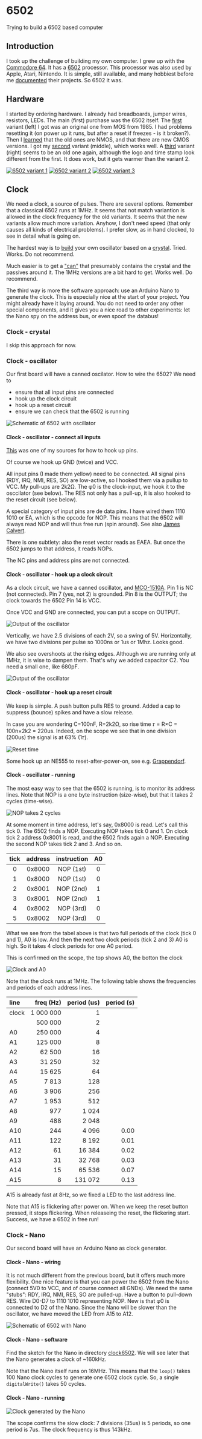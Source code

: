 # 6502
Trying to build a 6502 based computer

## Introduction
I took up the challenge of building my own computer. I grew up with the [Commodore 64](https://en.wikipedia.org/wiki/Commodore_64).
It has a [6502](https://en.wikipedia.org/wiki/MOS_Technology_6502) processor. This processor was also used by Apple, Atari, Nintendo. 
It is simple, still available, and many hobbiest before me [documented](http://6502.org/) their projects. So 6502 it was.

## Hardware
I started by ordering hardware. I already had breadboards, jumper wires, resistors, LEDs. The main (first) purchase was the 6502 itself.
The [first](https://www.aliexpress.com/item/32929325067.html) variant (left) I got was an original one from MOS from 1985. 
I had problems resetting it (on power up it runs, but after a reset if freezes - is it broken?). 
Then I [learned](http://wilsonminesco.com/NMOS-CMOSdif/) that the old ones are NMOS, and that there are new CMOS versions. 
I got my [second](https://www.aliexpress.com/item/32990938828.html) variant (middle), which works well. 
A [third](https://www.aliexpress.com/item/32841499879.html) variant (right) seems to be an old one again, 
although the logo and time stamp look different from the first. It does work, but it gets warmer than the variant 2.

[![6502 variant 1](6502-1s.jpg)](6502-1.png) [![6502 variant 2](6502-2s.jpg)](6502-2.png) [![6502 variant 3](6502-3s.jpg)](6502-3.png)

## Clock
We need a clock, a source of pulses. There are several options. Remember that a classical 6502 runs at 1MHz. 
It seems that not match variantion is allowed in the clock frequency for the old variants.
It seems that the new variants allow much more variation. 
Anyhow, I don't need speed (that only causes all kinds of electrical problems).
I prefer slow, as in hand clocked, to see in detail what is going on.

The hardest way is to [build](https://www.grappendorf.net/projects/6502-home-computer/clock-generation.html) your own oscillator 
based on a [crystal](https://www.aliexpress.com/item/32869213435.html). Tried. Works. Do not recommend.

Much easier is to get a ["can"](https://www.aliexpress.com/item/32887401548.html) that presumably contains the crystal
and the passives around it. The 1MHz versions are a bit hard to get. Works well. Do recommend.

The third way is more the software approach: use an Arduino Nano to generate the clock. This is especially nice at the start 
of your project. You might already have it laying around. You do not need to order any other special components, and it gives 
you a nice road to other experiments: let the Nano spy on the address bus, or even spoof the databus!

### Clock - crystal
I skip this approach for now.

### Clock - oscillator
Our first board will have a canned oscilator. 
How to wire the 6502? We need to
 - ensure that all input pins are connected
 - hook up the clock circuit
 - hook up a reset circuit
 - ensure we can check that the 6502 is running

![Schematic of 6502 with oscillator](6502-osc-schem.png)

#### Clock - oscillator - connect all inputs
[This](http://lateblt.tripod.com/bit63.txt) was one of my sources for how to hook up pins.

Of course we hook up GND (twice) and VCC.

All input pins (I made them yellow) need to be connected.
All signal pins (RDY, IRQ, NMI, RES, SO) are low-active, so I hooked them via a pullup to VCC. My pull-ups are 2k2Ω.
The φ0 is the clock-input, we hook it to the osccilator (see below).
The RES not only has a pull-up, it is also hooked to the reset circuit (see below).

A special category of input pins are de data pins.
I have wired them 1110 1010 or EA, which is the opcode for NOP.
This means that the 6502 will always read NOP and will thus free run (spin around).
See also [James Calvert](http://mysite.du.edu/~jcalvert/tech/6504.htm).

There is one subtlety: also the reset vector reads as EAEA.
But once the 6502 jumps to that address, it reads NOPs.

The NC pins and address pins are not connected.

#### Clock - oscillator - hook up a clock circuit
As a clock circuit, we have a canned oscillator, and [MCO-1510A](http://mklec.com/pdf/MCO-1510A.pdf).
Pin 1 is NC (not connected).
Pin 7 (yes, not 2) is grounded.
Pin 8 is the OUTPUT; the clock towards the 6502
Pin 14 is VCC.

Once VCC and GND are connected, you can put a scope on OUTPUT.

![Output of the oscillator](6502-osc-nocap.jpg)

Vertically, we have 2.5 divisions of each 2V, so a swing of 5V.
Horizontally, we have two divisions per pulse so 1000ns or 1us or 1Mhz.
Looks good.

We also see overshoots at the rising edges.
Although we are running only at 1MHz, it is wise to dampen them.
That's why we added capacitor C2. You need a small one, like 680pF.

![Output of the oscillator](6502-osc-wcap.jpg)

#### Clock - oscillator - hook up a reset circuit
We keep is simple. A push button pulls RES to ground.
Added a cap to suppress (bounce) spikes and have a slow release.

In case you are wondering C=100nF, R=2k2Ω, so rise time 𝜏 = R×C = 100n×2k2 = 220us.
Indeed, on the scope we see that in one division (200us) the signal is at 63% (1𝜏).

![Reset time](6502-osc-reset.jpg)

Some hook up an NE555 to reset-after-power-on, 
see e.g. [Grappendorf](https://www.grappendorf.net/projects/6502-home-computer/reset-circuit.html).

#### Clock - oscillator - running
The most easy way to see that the 6502 is running, is to monitor its address lines.
Note that NOP is a one byte instruction (size-wise), but that it takes 2 cycles (time-wise).

![NOP takes 2 cycles](NOP.png)

At some moment in time address, let's say, 0x8000 is read. 
Let's call this tick 0. The 6502 finds a NOP.
Executing NOP takes tick 0 and 1.
On clock tick 2 address 0x8001 is read, and the 6502 finds again a NOP.
Executing the second NOP takes tick 2 and 3.
And so on.

  |  tick  | address | instruction |  A0  |
  |:------:|:-------:|:-----------:|:----:|
  |    0   | 0x8000  |  NOP (1st)  |   0  |
  |    1   | 0x8000  |  NOP (1st)  |   0  |
  |    2   | 0x8001  |  NOP (2nd)  |   1  |
  |    3   | 0x8001  |  NOP (2nd)  |   1  |
  |    4   | 0x8002  |  NOP (3rd)  |   0  |
  |    5   | 0x8002  |  NOP (3rd)  |   0  |

What we see from the tabel above is that two full periods of the clock (tick 0 and 1), A0 is low.
And then the next two clock periods (tick 2 and 3) A0 is high.
So it takes 4 clock periods for one A0 period.

This is confirmed on the scope, the top shows A0, the botton the clock

![Clock and A0](6502-osc-addr.jpg)

Note that the clock runs at 1MHz.
The following table shows the frequencies and periods of each address lines.

  |  line  | freq (Hz) | period (us) | period (s) |
  |:-------|----------:|------------:|-----------:|
  | clock  | 1 000 000 |           1 |            |
  |        |   500 000 |           2 |            |
  | A0     |   250 000 |           4 |            |
  | A1     |   125 000 |           8 |            |
  | A2     |    62 500 |          16 |            |
  | A3     |    31 250 |          32 |            |
  | A4     |    15 625 |          64 |            |
  | A5     |     7 813 |         128 |            |
  | A6     |     3 906 |         256 |            |
  | A7     |     1 953 |         512 |            |
  | A8     |       977 |       1 024 |            |
  | A9     |       488 |       2 048 |            |
  | A10    |       244 |       4 096 |       0.00 |
  | A11    |       122 |       8 192 |       0.01 |
  | A12    |        61 |      16 384 |       0.02 |
  | A13    |        31 |      32 768 |       0.03 |
  | A14    |        15 |      65 536 |       0.07 |
  | A15    |         8 |     131 072 |       0.13 |

  
A15 is already fast at 8Hz, so we fixed a LED to the last address line.

Note that A15 is flickering after power on. When we keep the reset button pressed, it stops flickering.
When releaseing the reset, the flickering start.
Success, we have a 6502 in free run!


### Clock - Nano
Our second board will have an Arduino Nano as clock generator.

#### Clock - Nano - wiring
It is not much different from the previous board, but it offers much more flexibility.
One nice feature is that you can power the 6502 from the Nano (connect 5V0 to VCC, and of course connect all GNDs).
We need the same "stubs": RDY, IRQ, NMI, RES, SO are pulled-up. Have a button to pull-down RES.
Wire D0-D7 to 1110 1010 representing NOP.
New is that φ0 is connected to D2 of the Nano.
Since the Nano will be slower than the oscillator, we have moved the LED from A15 to A12.

![Schematic of 6502 with Nano](6502-nano-schem.png)

#### Clock - Nano - software
Find the sketch for the Nano in directory [clock6502](clock6502).
We will see later that the Nano generates a clock of ~160kHz.

Note that the Nano itself runs on 16MHz.
This means that the `loop()` takes 100 Nano clock cycles to generate one 6502 clock cycle.
So, a single `digitalWrite()` takes 50 cycles.

#### Clock - Nano - running
![Clock generated by the Nano](6502-nano.jpg)

The scope confirms the slow clock: 7 divisions (35us) is 5 periods, so one period is 7us.
The clock frequency is thus 143kHz.


